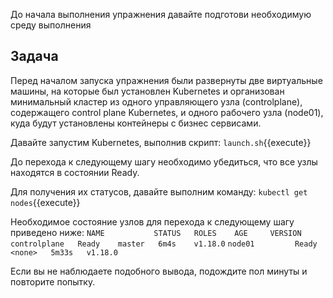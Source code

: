 До начала выполнения упражнения давайте подготови необходимую среду выполнения

## Задача

Перед началом запуска упражнения были развернуты две виртуальные машины, на которые был установлен Kubernetes и организован минимальный кластер из одного управляющего узла (controlplane), содержащего control plane Kubernetes, и одного рабочего узла (node01), куда будут установлены контейнеры с бизнес сервисами.

Давайте запустим Kubernetes, выполнив скрипт: `launch.sh`{{execute}}

До перехода к следующему шагу необходимо убедиться, что все узлы находятся в состоянии Ready.

Для получения их статусов, давайте выполним команду: `kubectl get nodes`{{execute}}

Необходимое состояние узлов для перехода к следующему шагу приведено ниже:
`NAME           STATUS   ROLES    AGE     VERSION`
`controlplane   Ready    master   6m4s    v1.18.0`
`node01         Ready    <none>   5m33s   v1.18.0`

Если вы не наблюдаете подобного вывода, подождите пол минуты и повторите попытку.